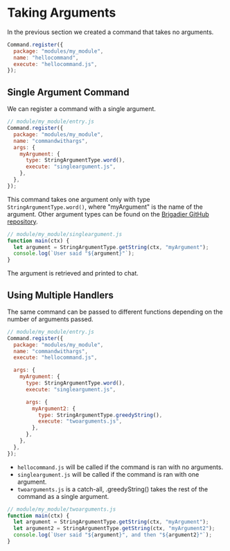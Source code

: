 # Taking Arguments

In the previous section we created a command that takes no arguments.

```js
Command.register({
  package: "modules/my_module",
  name: "hellocommand",
  execute: "hellocommand.js",
});
```

## Single Argument Command

We can register a command with a single argument.

```js
// module/my_module/entry.js
Command.register({
  package: "modules/my_module",
  name: "commandwithargs",
  args: {
    myArgument: {
      type: StringArgumentType.word(),
      execute: "singleargument.js",
    },
  },
});
```

This command takes one argument only with type `StringArgumentType.word()`, where "myArgument" is the name of the argument. Other argument types can be found on the [Brigadier GitHub repository](https://github.com/Mojang/brigadier/tree/master/src/main/java/com/mojang/brigadier/arguments).

```js
// module/my_module/singleargument.js
function main(ctx) {
  let argument = StringArgumentType.getString(ctx, "myArgument");
  console.log(`User said "${argument}"`);
}
```

The argument is retrieved and printed to chat.

## Using Multiple Handlers

The same command can be passed to different functions depending on the number of arguments passed.

```js
// module/my_module/entry.js
Command.register({
  package: "modules/my_module",
  name: "commandwithargs",
  execute: "hellocommand.js",

  args: {
    myArgument: {
      type: StringArgumentType.word(),
      execute: "singleargument.js",

      args: {
        myArgument2: {
          type: StringArgumentType.greedyString(),
          execute: "twoarguments.js",
        },
      },
    },
  },
});
```

- `hellocommand.js` will be called if the command is ran with no arguments.
- `singleargument.js` will be called if the command is ran with one argument.
- `twoarguments.js` is a catch-all, .greedyString() takes the rest of the command as a single argument.

```js
// module/my_module/twoarguments.js
function main(ctx) {
  let argument = StringArgumentType.getString(ctx, "myArgument");
  let argument2 = StringArgumentType.getString(ctx, "myArgument2");
  console.log(`User said "${argument}", and then "${argument2}"`);
}
```
